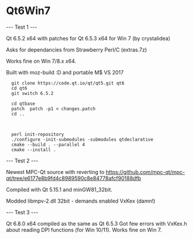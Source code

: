 # Qt6Win7

--- Test 1 ---
  
Qt 6.5.2 x64 with patches for Qt 6.5.3 x64 for Win 7 (by crystalidea)

Asks for dependancies from Strawberry Perl/C (extras.7z)

Works fine on Win 7/8.x x64.


Built with moz-build :D and portable M$ VS 2017

      git clone https://code.qt.io/qt/qt5.git qt6
      cd qt6
      git switch 6.5.2

      cd qtbase
      patch  patch -p1 < changes.patch
      cd ..


  
      perl init-repository
      ./configure -init-submodules -submodules qtdeclarative
      cmake --build . --parallel 4
      cmake --install .
      
      
--- Test 2 ---

Newest MPC-Qt source with reverting to https://github.com/mpc-qt/mpc-qt/tree/e6177e8b9fd4c8989590c8e84778afcf90188dfb

Compiled with Qt 5.15.1 and minGW81_32bit.

Modded libmpv-2.dll 32bit - demands enabled VxKex (damn!)


--- Test 3 ---

Qt 6.8.0 x64 compiled as the same as Qt 6.5.3
Got few errors with VxKex.h about reading DPI functions (for Win 10/11). Works fine on Win 7.
